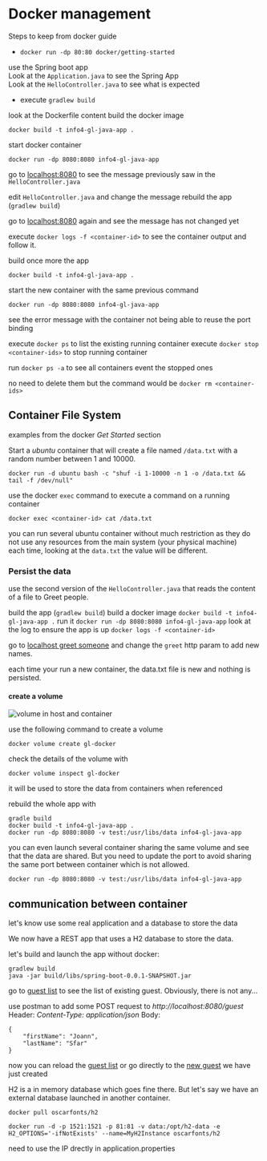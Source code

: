 # Docker management

Steps to keep from docker guide

- `docker run -dp 80:80 docker/getting-started`

use the Spring boot app  
Look at the `Application.java` to see the Spring App  
Look at the `HelloController.java` to see what is expected

- execute `gradlew build`

look at the Dockerfile content
build the docker image

```
docker build -t info4-gl-java-app .
```

start docker container
```
docker run -dp 8080:8080 info4-gl-java-app
```

go to [localhost:8080](http://localhost:8080) to see the message previously saw in the `HelloController.java`

edit `HelloController.java` and change the message
rebuild the app (`gradlew build`)

go to [localhost:8080](http://localhost:8080) again and see the message has not changed yet

execute `docker logs -f <container-id>` to see the container output and follow it.

build once more the app
```
docker build -t info4-gl-java-app .
```

start the new container with the same previous command 
```
docker run -dp 8080:8080 info4-gl-java-app
```
see the error message with the container not being able to reuse the port binding

execute `docker ps` to list the existing running container
execute `docker stop <container-ids>` to stop running container

run `docker ps -a` to see all containers event the stopped ones

no need to delete them but the command would be `docker rm <container-ids>`


## Container File System

examples from the docker *Get Started* section

Start a _ubuntu_ container that will create a file named `/data.txt` with a random number between 1 and 10000.

```
docker run -d ubuntu bash -c "shuf -i 1-10000 -n 1 -o /data.txt && tail -f /dev/null"
```

use the docker `exec` command to execute a command on a running container

```
docker exec <container-id> cat /data.txt
```

you can run several ubuntu container without much restriction as they do not use any resources from the main system (your physical machine)  
each time, looking at the `data.txt` the value will be different.

### Persist the data

use the second version of the `HelloController.java` that reads the content of a file to Greet people.

build the app (`gradlew build`)
build a docker image `docker build -t info4-gl-java-app .`
run it `docker run -dp 8080:8080 info4-gl-java-app`
look at the log to ensure the app is up `docker logs -f <container-id>`

go to [localhost greet someone](http://localhost:8080?greet=someone) and change the `greet` http param to add new names.

each time your run a new container, the data.txt file is new and nothing is persisted.

#### create a volume

![volume in host and container](https://docs.docker.com/storage/images/types-of-mounts-volume.png)

use the following command to create a volume
```
docker volume create gl-docker
```

check the details of the volume with

```
docker volume inspect gl-docker
```

it will be used to store the data from containers when referenced

rebuild the whole app with 
```
gradle build
docker build -t info4-gl-java-app .
docker run -dp 8080:8080 -v test:/usr/libs/data info4-gl-java-app
```

you can even launch several container sharing the same volume and see that the data are shared. But you need to update the port to avoid sharing the same port between container which is not allowed.
```
docker run -dp 8080:8080 -v test:/usr/libs/data info4-gl-java-app
```

## communication between container

let's know use some real application and a database to store the data

We now have a REST app that uses a H2 database to store the data.

let's build and launch the app without docker:
```
gradlew build
java -jar build/libs/spring-boot-0.0.1-SNAPSHOT.jar
```

go to [guest list](http://localhost:8080/guest) to see the list of existing guest.
Obviously, there is not any...

use postman to add some
POST request to _http://localhost:8080/guest_
Header: *Content-Type: application/json*
Body:
```
{
    "firstName": "Joann",
    "lastName": "Sfar"
}
```

now you can reload the [guest list](http://localhost:8080/guest) or go directly to the [new guest](http://localhost:8080/guest/1) we have just created

H2 is a in memory database which goes fine there.
But let's say we have an external database launched in another container.

```
docker pull oscarfonts/h2
```

```
docker run -d -p 1521:1521 -p 81:81 -v data:/opt/h2-data -e H2_OPTIONS='-ifNotExists' --name=MyH2Instance oscarfonts/h2
```

need to use the IP drectly in application.properties
